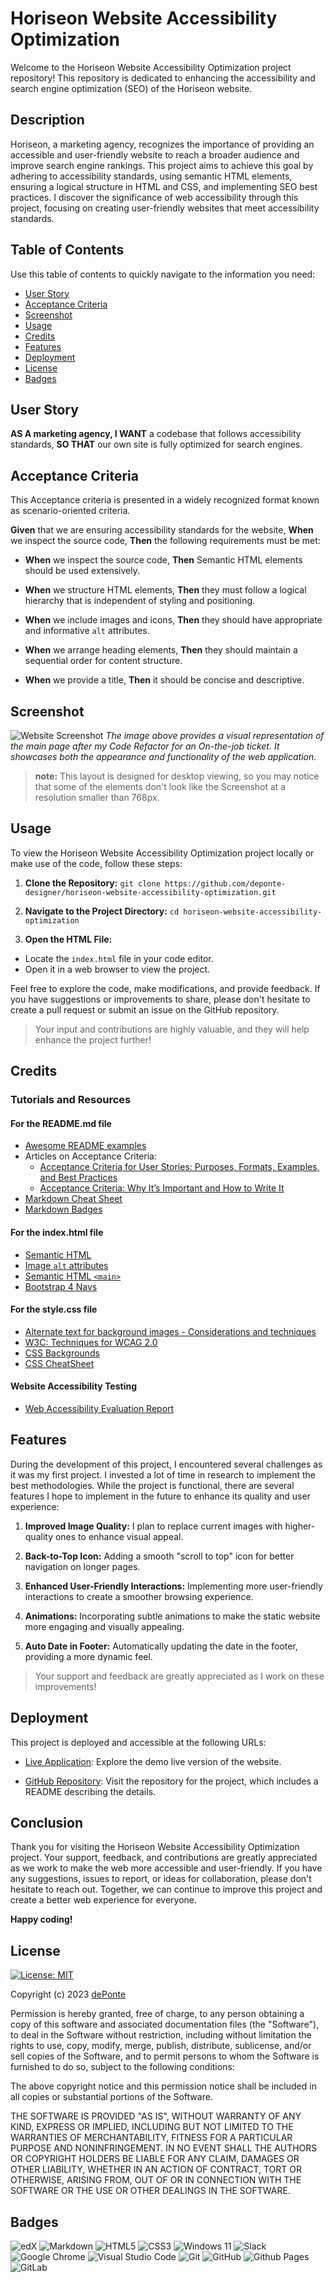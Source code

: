 # Horiseon Website Accessibility Optimization

Welcome to the Horiseon Website Accessibility Optimization project repository! This repository is dedicated to enhancing the accessibility and search engine optimization (SEO) of the Horiseon website.


## Description

Horiseon, a marketing agency, recognizes the importance of providing an accessible and user-friendly website to reach a broader audience and improve search engine rankings. This project aims to achieve this goal by adhering to accessibility standards, using semantic HTML elements, ensuring a logical structure in HTML and CSS, and implementing SEO best practices. I discover the significance of web accessibility through this project, focusing on creating user-friendly websites that meet accessibility standards.


## Table of Contents

Use this table of contents to quickly navigate to the information you need:

- [User Story](#user-story)
- [Acceptance Criteria](#acceptance-criteria)
- [Screenshot](#screenshot)
- [Usage](#usage)
- [Credits](#credits)
- [Features](#features)
- [Deployment](#deployment)
- [License](#license)
- [Badges](#badges)


## User Story

**AS A marketing agency, I WANT** a codebase that follows accessibility standards, **SO THAT** our own site is fully optimized for search engines.


## Acceptance Criteria

This Acceptance criteria is presented in a widely recognized format known as scenario-oriented criteria.

**Given** that we are ensuring accessibility standards for the website,
**When** we inspect the source code,
**Then** the following requirements must be met:

- **When** we inspect the source code, 
**Then** Semantic HTML elements should be used extensively.

- **When** we structure HTML elements,
**Then** they must follow a logical hierarchy that is independent of styling and positioning.

- **When** we include images and icons,
**Then** they should have appropriate and informative `alt` attributes.

- **When** we arrange heading elements,
**Then** they should maintain a sequential order for content structure.

- **When** we provide a title,
**Then** it should be concise and descriptive.


## Screenshot

![Website Screenshot](./assets/images/horiseon-website-screenshot.png)
*The image above provides a visual representation of the main page after my Code Refactor for an On-the-job ticket. It showcases both the appearance and functionality of the web application.*

> **note:** This layout is designed for desktop viewing, so you may notice that some of the elements don't look like the Screenshot at a resolution smaller than 768px. 


## Usage

To view the Horiseon Website Accessibility Optimization project locally or make use of the code, follow these steps:

1. **Clone the Repository:**
`git clone https://github.com/deponte-designer/horiseon-website-accessibility-optimization.git`

2. **Navigate to the Project Directory:**
`cd horiseon-website-accessibility-optimization`

3. **Open the HTML File:**
- Locate the `index.html` file in your code editor.
- Open it in a web browser to view the project.

Feel free to explore the code, make modifications, and provide feedback. If you have suggestions or improvements to share, please don't hesitate to create a pull request or submit an issue on the GitHub repository.

>Your input and contributions are highly valuable, and they will help enhance the project further!


## Credits

### Tutorials and Resources

#### For the README.md file
- [Awesome README examples](https://github.com/matiassingers/awesome-readme)
- Articles on Acceptance Criteria:
  - [Acceptance Criteria for User Stories: Purposes, Formats, Examples, and Best Practices](https://www.altexsoft.com/blog/business/acceptance-criteria-purposes-formats-and-best-practices/)
  - [Acceptance Criteria: Why It’s Important and How to Write It](https://blog.american-technology.net/acceptance-criteria/)
- [Markdown Cheat Sheet](https://www.markdownguide.org/cheat-sheet)
- [Markdown Badges](https://github.com/Ileriayo/markdown-badges)

#### For the index.html file
- [Semantic HTML](https://www.w3schools.com/html/html5_semantic_elements.asp)
- [Image `alt` attributes](https://www.w3schools.com/tags/att_img_alt.asp)
- [Semantic HTML `<main>`](https://www.codecademy.com/resources/docs/html/semantic-html/main)
- [Bootstrap 4 Navs](https://www.w3schools.com/bootstrap4/bootstrap_navs.asp)

#### For the style.css file
- [Alternate text for background images - Considerations and techniques](https://www.davidmacd.com/blog/alternate-text-for-css-background-images.html)
- [W3C: Techniques for WCAG 2.0](https://www.w3.org/TR/2008/NOTE-WCAG20-TECHS-20081211/F3)
- [CSS Backgrounds](https://www.w3schools.com/css/css_background.asp)
- [CSS CheatSheet](https://htmlcheatsheet.com/css/)

#### Website Accessibility Testing
- [Web Accessibility Evaluation Report](https://wave.webaim.org/report#/https://deponte-designer.github.io/horiseon-website-accessibility-optimization/)


## Features

During the development of this project, I encountered several challenges as it was my first project. I invested a lot of time in research to implement the best methodologies. While the project is functional, there are several features I hope to implement in the future to enhance its quality and user experience:

1. **Improved Image Quality:** I plan to replace current images with higher-quality ones to enhance visual appeal.

2. **Back-to-Top Icon:** Adding a smooth "scroll to top" icon for better navigation on longer pages.

3. **Enhanced User-Friendly Interactions:** Implementing more user-friendly interactions to create a smoother browsing experience.

4. **Animations:** Incorporating subtle animations to make the static website more engaging and visually appealing.

5. **Auto Date in Footer:** Automatically updating the date in the footer, providing a more dynamic feel.

>Your support and feedback are greatly appreciated as I work on these improvements!


## Deployment

This project is deployed and accessible at the following URLs:

- [Live Application](https://deponte-designer.github.io/horiseon-website-accessibility-optimization): Explore the demo live version of the website.

- [GitHub Repository](https://github.com/deponte-designer/horiseon-website-accessibility-optimization): Visit the repository for the project, which includes a README describing the details.


## Conclusion

Thank you for visiting the Horiseon Website Accessibility Optimization project. Your support, feedback, and contributions are greatly appreciated as we work to make the web more accessible and user-friendly. If you have any suggestions, issues to report, or ideas for collaboration, please don't hesitate to reach out. Together, we can continue to improve this project and create a better web experience for everyone.

**Happy coding!**


## License

[![License: MIT](https://img.shields.io/badge/License-MIT-yellow.svg)](https://opensource.org/licenses/MIT)

Copyright (c) 2023 [dePonte](https://github.com/deponte-designer)

Permission is hereby granted, free of charge, to any person obtaining a copy of this software and associated documentation files (the "Software"), to deal in the Software without restriction, including without limitation the rights to use, copy, modify, merge, publish, distribute, sublicense, and/or sell copies of the Software, and to permit persons to whom the Software is furnished to do so, subject to the following conditions:

The above copyright notice and this permission notice shall be included in all copies or substantial portions of the Software.

THE SOFTWARE IS PROVIDED "AS IS", WITHOUT WARRANTY OF ANY KIND, EXPRESS OR IMPLIED, INCLUDING BUT NOT LIMITED TO THE WARRANTIES OF MERCHANTABILITY, FITNESS FOR A PARTICULAR PURPOSE AND NONINFRINGEMENT. IN NO EVENT SHALL THE AUTHORS OR COPYRIGHT HOLDERS BE LIABLE FOR ANY CLAIM, DAMAGES OR OTHER LIABILITY, WHETHER IN AN ACTION OF CONTRACT, TORT OR OTHERWISE, ARISING FROM, OUT OF OR IN CONNECTION WITH THE SOFTWARE OR THE USE OR OTHER DEALINGS IN THE SOFTWARE.


## Badges

![edX](https://img.shields.io/badge/edX-%2302262B.svg?style=for-the-badge&logo=edX&logoColor=white)
![Markdown](https://img.shields.io/badge/markdown-%23000000.svg?style=for-the-badge&logo=markdown&logoColor=white)
![HTML5](https://img.shields.io/badge/html5-%23E34F26.svg?style=for-the-badge&logo=html5&logoColor=white)
![CSS3](https://img.shields.io/badge/css3-%231572B6.svg?style=for-the-badge&logo=css3&logoColor=white)
![Windows 11](https://img.shields.io/badge/Windows%2011-%230079d5.svg?style=for-the-badge&logo=Windows%2011&logoColor=white)
![Slack](https://img.shields.io/badge/Slack-4A154B?style=for-the-badge&logo=slack&logoColor=white)
![Google Chrome](https://img.shields.io/badge/Google%20Chrome-4285F4?style=for-the-badge&logo=GoogleChrome&logoColor=white)
![Visual Studio Code](https://img.shields.io/badge/Visual%20Studio%20Code-0078d7.svg?style=for-the-badge&logo=visual-studio-code&logoColor=white)
![Git](https://img.shields.io/badge/git-%23F05033.svg?style=for-the-badge&logo=git&logoColor=white)
![GitHub](https://img.shields.io/badge/github-%23121011.svg?style=for-the-badge&logo=github&logoColor=white)
![Github Pages](https://img.shields.io/badge/github%20pages-121013?style=for-the-badge&logo=github&logoColor=white)
![GitLab](https://img.shields.io/badge/gitlab-%23181717.svg?style=for-the-badge&logo=gitlab&logoColor=white)

